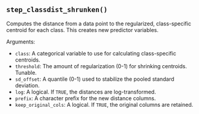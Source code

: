 ## `step_classdist_shrunken()`

Computes the distance from a data point to the regularized, class-specific centroid for each class. This creates new predictor variables.

Arguments:
* `class`: A categorical variable to use for calculating class-specific centroids.
* `threshold`: The amount of regularization (0-1) for shrinking centroids. Tunable.
* `sd_offset`: A quantile (0-1) used to stabilize the pooled standard deviation.
* `log`: A logical. If `TRUE`, the distances are log-transformed.
* `prefix`: A character prefix for the new distance columns.
* `keep_original_cols`: A logical. If `TRUE`, the original columns are retained.


